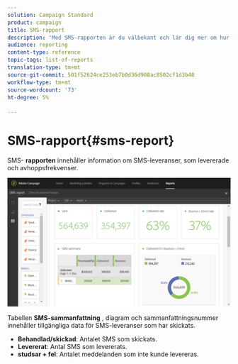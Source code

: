 ```yaml
---
solution: Campaign Standard
product: campaign
title: SMS-rapport
description: 'Med SMS-rapporten är du välbekant och lär dig mer om hur era SMS-leveranser fungerar. '
audience: reporting
content-type: reference
topic-tags: list-of-reports
translation-type: tm+mt
source-git-commit: 501f52624ce253eb7b0d36d908ac8502cf1d3b48
workflow-type: tm+mt
source-wordcount: '73'
ht-degree: 5%

---
```



# SMS-rapport{#sms-report}

SMS- **rapporten** innehåller information om SMS-leveranser, som levererade och avhoppsfrekvenser.

![](assets/dynamic_report_sms.png)

Tabellen **SMS-sammanfattning** , diagram och sammanfattningsnummer innehåller tillgängliga data för SMS-leveranser som har skickats.

* **Behandlad/skickad**: Antalet SMS som skickats.
* **Levererat**: Antal SMS som levererats.
* **studsar + fel**: Antalet meddelanden som inte kunde levereras.


